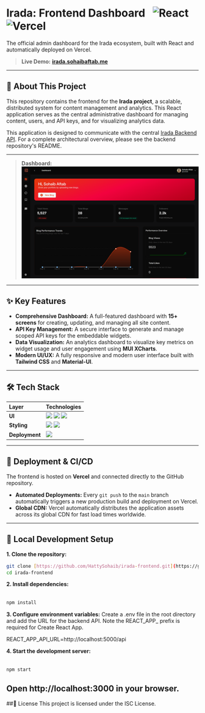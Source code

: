 # Irada: Frontend Dashboard &nbsp; ![React](https://img.shields.io/badge/React-61DAFB?style=for-the-badge&logo=react&logoColor=black) ![Vercel](https://img.shields.io/badge/Vercel-000000?style=for-the-badge&logo=vercel&logoColor=white) 

The official admin dashboard for the Irada ecosystem, built with React and automatically deployed on Vercel.

> **Live Demo:** **[irada.sohaibaftab.me](https://headless-cms-frontend-f2im4ium6-hattysohaibs-projects.vercel.app)**

---

## 🚀 About This Project

This repository contains the frontend for the **Irada project**, a scalable, distributed system for content management and analytics. This React application serves as the central administrative dashboard for managing content, users, and API keys, and for visualizing analytics data.

This application is designed to communicate with the central [Irada Backend API](https://github.com/HattySohaib/Headless-CMS-Backend). For a complete architectural overview, please see the backend repository's README.

---
>**Dashboard:**
![Dashboard Screenshot](src/assets/dashboard-dark.png)
---

## ✨ Key Features

* **Comprehensive Dashboard:** A full-featured dashboard with **15+ screens** for creating, updating, and managing all site content.
* **API Key Management:** A secure interface to generate and manage scoped API keys for the embeddable widgets.
* **Data Visualization:** An analytics dashboard to visualize key metrics on widget usage and user engagement using **MUI XCharts**.
* **Modern UI/UX:** A fully responsive and modern user interface built with **Tailwind CSS** and **Material-UI**.

---

## 🛠️ Tech Stack

| Layer      | Technologies                                                                                                                                                                                                                                                         |
| :--------- | :------------------------------------------------------------------------------------------------------------------------------------------------------------------------------------------------------------------------------------------------------------------- |
| **UI** | <img src="https://img.shields.io/badge/React-61DAFB?logo=react&logoColor=black" height="20"> <img src="https://img.shields.io/badge/React%20Router-CA4245?logo=react-router&logoColor=white" height="20"> <img src="https://img.shields.io/badge/MUI-007FFF?logo=mui&logoColor=white" height="20"> |
| **Styling** | <img src="https://img.shields.io/badge/Tailwind%20CSS-06B6D4?logo=tailwindcss&logoColor=white" height="20"> <img src="https://img.shields.io/badge/Emotion-D26AC2?logo=emotion&logoColor=white" height="20">                                                                   |
| **Deployment** | <img src="https://img.shields.io/badge/Vercel-000?logo=vercel" height="20">                                                                                                                                                                                         |

---

## 🚀 Deployment & CI/CD

The frontend is hosted on **Vercel** and connected directly to the GitHub repository.
* **Automated Deployments:** Every `git push` to the `main` branch automatically triggers a new production build and deployment on Vercel.
* **Global CDN:** Vercel automatically distributes the application assets across its global CDN for fast load times worldwide.

---

## 🔧 Local Development Setup

**1. Clone the repository:**
```sh
git clone [https://github.com/HattySohaib/irada-frontend.git](https://github.com/HattySohaib/irada-frontend.git)
cd irada-frontend
```
**2. Install dependencies:**

```Bash

npm install
```
**3. Configure environment variables:**
Create a .env file in the root directory and add the URL for the backend API. Note the REACT_APP_ prefix is required for Create React App.

REACT_APP_API_URL=http://localhost:5000/api

**4. Start the development server:**

```Bash

npm start
```
**Open http://localhost:3000 in your browser.**
---
##📄 License
This project is licensed under the ISC License.
